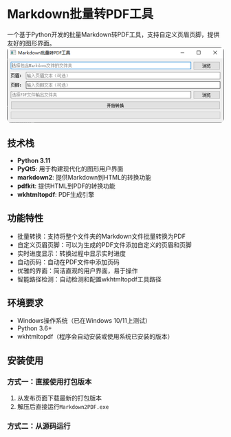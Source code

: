 # Markdown批量转PDF工具

一个基于Python开发的批量Markdown转PDF工具，支持自定义页眉页脚，提供友好的图形界面。
![1.png](resources%2F1.png)
## 技术栈

- **Python 3.11**
- **PyQt5**: 用于构建现代化的图形用户界面
- **markdown2**: 提供Markdown到HTML的转换功能
- **pdfkit**: 提供HTML到PDF的转换功能
- **wkhtmltopdf**: PDF生成引擎

## 功能特性

- 批量转换：支持将整个文件夹的Markdown文件批量转换为PDF
- 自定义页眉页脚：可以为生成的PDF文件添加自定义的页眉和页脚
- 实时进度显示：转换过程中显示实时进度
- 自动页码：自动在PDF文件中添加页码
- 优雅的界面：简洁直观的用户界面，易于操作
- 智能路径检测：自动检测和配置wkhtmltopdf工具路径

## 环境要求

- Windows操作系统（已在Windows 10/11上测试）
- Python 3.6+
- wkhtmltopdf（程序会自动安装或使用系统已安装的版本）

## 安装使用

### 方式一：直接使用打包版本

1. 从发布页面下载最新的打包版本
2. 解压后直接运行`Markdown2PDF.exe`

### 方式二：从源码运行
